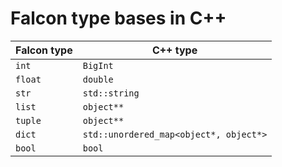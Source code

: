 # Falcon type bases in C++


| Falcon type      | C++ type                         |
| ---------------- | -------------------------------- |
| ```int```        | ```BigInt```                     |
| ```float```      | ```double```                     |
| ```str```        | ```std::string```                |
| ```list```       | ```object**```                   |
| ```tuple```      | ```object**```                   |
| ```dict```       | ```std::unordered_map<object*, object*>``` |
| ```bool```       | ```bool```                       |

